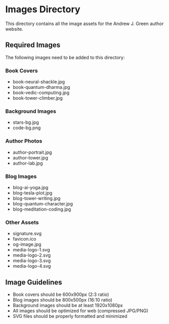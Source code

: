 # Images Directory

This directory contains all the image assets for the Andrew J. Green author website.

## Required Images

The following images need to be added to this directory:

### Book Covers
- book-neural-shackle.jpg
- book-quantum-dharma.jpg
- book-vedic-computing.jpg
- book-tower-climber.jpg

### Background Images
- stars-bg.jpg
- code-bg.png

### Author Photos
- author-portrait.jpg
- author-tower.jpg
- author-lab.jpg

### Blog Images
- blog-ai-yoga.jpg
- blog-tesla-plot.jpg
- blog-tower-writing.jpg
- blog-quantum-character.jpg
- blog-meditation-coding.jpg

### Other Assets
- signature.svg
- favicon.ico
- og-image.jpg
- media-logo-1.svg
- media-logo-2.svg
- media-logo-3.svg
- media-logo-4.svg

## Image Guidelines

- Book covers should be 600x900px (2:3 ratio)
- Blog images should be 800x500px (16:10 ratio)
- Background images should be at least 1920x1080px
- All images should be optimized for web (compressed JPG/PNG)
- SVG files should be properly formatted and minimized
